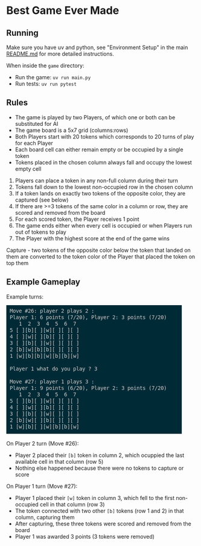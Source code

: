# Best Game Ever Made

## Running

Make sure you have uv and python, see "Environment Setup" in the main [README.md](../README.md) for more detailed instructions.

When inside the `game` directory:
- Run the game: `uv run main.py`
- Run tests: `uv run pytest`

## Rules

- The game is played by two Players, of which one or both can be substituted for AI
- The game board is a 5x7 grid (columns:rows)
- Both Players start with 20 tokens which corresponds to 20 turns of play for each Player
- Each board cell can either remain empty or be occupied by a single token
- Tokens placed in the chosen column always fall and occupy the lowest empty cell

1. Players can place a token in any non-full column during their turn
2. Tokens fall down to the lowest non-occupied row in the chosen column
3. If a token lands on exactly two tokens of the opposite color, they are captured (see below)
4. If there are >=3 tokens of the same color in a column or row, they are scored and removed from the board
5. For each scored token, the Player receives 1 point
6. The game ends either when every cell is occupied or when Players run out of tokens to play
7. The Player with the highest score at the end of the game wins

Capture - two tokens of the opposite color below the token that landed on them are converted to the token color of the Player that placed the token on top them

## Example Gameplay

Example turns:

![Example Turn](./assets/example-turn.png)

On Player 2 turn (Move #26):
- Player 2 placed their `[b]` token in column 2, which ocuppied the last available cell in that column (row 5)
- Nothing else happened because there were no tokens to capture or score

On Player 1 turn (Move #27):
- Player 1 placed their `[w]` token in column 3, which fell to the first non-occupied cell in that column (row 3)
- The token connected with two other `[b]` tokens (row 1 and 2) in that column, capturing them
- After capturing, these three tokens were scored and removed from the board
- Player 1 was awarded 3 points (3 tokens were removed)
